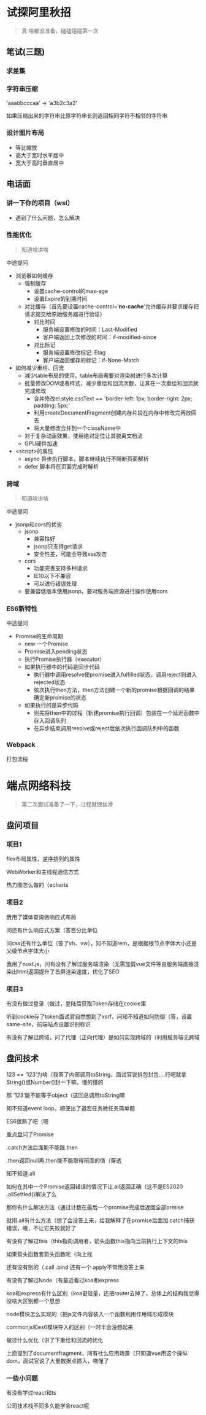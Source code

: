 # 试探阿里秋招

> 真·啥都没准备，磕磕碰碰第一次

## 笔试(三题)

### 求差集

### 字符串压缩

‘aaabbcccaa' -> 'a3b2c3a2'

如果压缩出来的字符串比原字符串长则返回相同字符不相邻的字符串

### 设计图片布局

- 等比缩放
- 高大于宽时水平居中
- 宽大于高时垂直居中

## 电话面

### 讲一下你的项目（wsl）

- 遇到了什么问题，怎么解决

### 性能优化

> 知道啥讲啥

中途提问

- 浏览器如何缓存
  - 强制缓存
    - 设置cache-control的max-age
    - 设置Expire的到期时间
  - 对比缓存（首先要设置cache-control=‘**no-cache**’允许缓存并要求缓存把请求提交给原始服务器进行验证）
    - 对比时间
      - 服务端设置修改的时间：Last-Modified
      - 客户端返回上次修改的时间：if-modified-since
    - 对比标记
      - 服务端设置修改标记: Etag
      - 客户端返回缓存的标记：if-None-Match
- 如何减少重绘、回流
  - 减少table布局的使用，table布局需要对渲染树进行多次计算
  - 批量修改DOM或者样式，减少重绘和回流次数，让其在一次重绘和回流就完成修改
    - 合并修改el.style.cssText += 'border-left: 1px; border-right: 2px; padding: 5px;'
    - 利用createDocumentFragment创建内存片段在内存中修改完再放回去
    - 将大量修改合并到一个className中
  - 对于复杂动画效果，使用绝对定位让其脱离文档流
  - GPU硬件加速
- \<script\>的属性
  - async 异步执行脚本，脚本继续执行不阻断页面解析
  - defer 脚本将在页面完成时解析

### 跨域

> 知道啥讲啥

中途提问

- jsonp和cors的优劣
  - jsonp
    - 兼容性好
    - jsonp只支持get请求
    - 安全性差，可能会导致xss攻击
  - cors
    - 功能完善支持多种请求
    - IE10以下不兼容
    - 可以进行错误处理
  - 要兼容低版本使用jsonp，要对服务端资源进行操作使用cors

### ES6新特性

中途提问

- Promise的生命周期
  - new 一个Promise
  - Promise进入pending状态
  - 执行Promise执行器（executor）
  - 如果执行器中的代码是同步代码
    - 执行器中调用resolve使promise进入fulfilled状态，调用reject则进入rejected状态
    - 依次执行then方法，then方法创建一个新的promise根据回调的结果确定新promise的状态
  - 如果执行的是异步代码
    - 则先将then中的过程（新建promise执行回调）包装在一个延迟函数中存入回调队列
    - 在异步结束调用resolve或reject后依次执行回调队列中的函数

### Webpack

打包流程



# 端点网络科技

> 第二次面试准备了一下，过程就很丝滑

## 盘问项目

### 项目1

flex布局属性，逆序排列的属性

WebWorker和主线程通信方式

热力图怎么做的（echarts

### 项目2

我用了媒体查询做响应式布局

问还有什么响应式方案（答百分比单位

问css还有什么单位（答了vh、vw），知不知道rem，是根据根节点字体大小还是父级节点字体大小

我用了nuxt.js，问有没有了解过服务端渲染（无需加载vue文件等由服务端直接渲染出html返回提升了首屏渲染速度，优化了SEO

### 项目3

有没有做过登录（做过，登陆后获取Token存储在cookie里

听到cookie存了token面试官自然想到了xsrf，问知不知道如何防御（答，设置same-site，前端站点设置识别标识

有没有了解过跨域，问了代理（正向代理）是如何实现跨域的（利用服务端无跨域

## 盘问技术

123 == ’123‘为啥（我答了内部调用toString，面试官说拆包封包....行吧就拿String()或Number()封一下嘛，懂的懂的

那 ’123‘能不能等于object（这回总调用toString嘛

知不知道event loop，顺便出了道宏任务微任务简单题

ES6很熟了吧（嗯

重点盘问了Promise

.catch方法后面能不能跟.then

.then返回null再.then能不能取得前面的值（穿透

知不知道.all

如何在其中一个Promise返回错误的情况下让.all返回正确（这不是ES2020 .allSettled()解决了么

那你有什么解决方法（通过计数在最后一个promise完成后返回全部prmise

就用.all有什么方法（想了会没答上来，给我解释了在promise后面加.catch捕获错误，嗷，不让它失败就好了

有没有了解过this（this指向调用者，箭头函数this指向当前执行上下文的this

如果箭头函数套箭头函数呢（向上找

还有没有别的（.call .bind 还有一个.apply不常用没答上来

有没有了解过Node（有最近看过koa和express

koa和express有什么区别（koa更轻量，还把router去掉了，总体上的结构我觉得没啥大区别都一个思想

node模块怎么实现的（把js文件内容装入一个函数利用作用域形成模块

commonjs和es6模块导入的区别（一时半会没想起来

做过什么优化（讲了下重绘和回流的优化

上面提到了documentfragment，问有社么应用场景（只知道vue用这个操纵dom，面试官说了大量数据点插入，嗷懂了

### 一些小问题

有没有学过react和ts

公司技术栈不同多久能学会react呢

